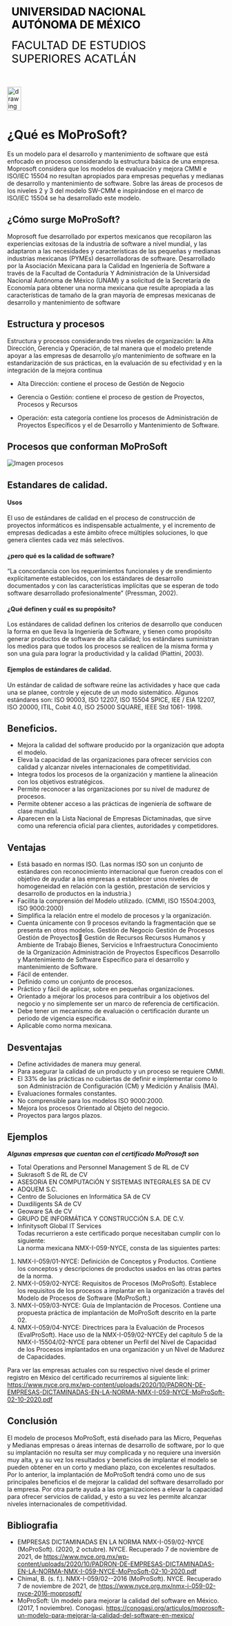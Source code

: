 <div style="display: table;">
    <div style="width: 75%;float: left;margin: auto;padding: 50px 0px 50px 10px; float: left;">
        <span style="color: black;font-size: 25px;font-weight: bold;">UNIVERSIDAD NACIONAL AUTÓNOMA DE MÉXICO</span></br></br>
        <span style="color: black;font-size: 26px;">FACULTAD DE ESTUDIOS SUPERIORES ACATLÁN</span>
    </div>
    <img src="/archivos/index/fesa.png" alt="drawing" width="200" style="width: 25%;"/>

   
        
</div>

# ¿Qué es MoProSoft?
Es un modelo para el desarrollo y mantenimiento de software que está enfocado en procesos considerando la estructura básica de una empresa.
Moprosoft considera que los modelos de evaluación y mejora CMMI e ISO/IEC 15504 no resultan apropiados para empresas pequeñas y medianas de desarrollo y mantenimiento de software. Sobre las áreas de procesos de los niveles 2 y 3 del modelo SW-CMM e inspirándose en el marco de ISO/IEC 15504 se ha desarrollado este modelo.

## ¿Cómo surge MoProSoft?
Moprosoft fue desarrollado por expertos mexicanos que recopilaron las experiencias exitosas de la industria de software a nivel mundial, y las adaptaron a las necesidades y características de las pequeñas y medianas industrias mexicanas (PYMEs) desarrolladoras de software.
Desarrollado por la Asociación Mexicana para la Calidad en Ingeniería de Software a través de la Facultad de Contaduría Y Administración de la Universidad Nacional Autónoma de México (UNAM) y a solicitud de la Secretaría de Economía para obtener una norma mexicana que resulte apropiada a las características de tamaño de la gran mayoría de empresas mexicanas de desarrollo y mantenimiento de software

## Estructura  y procesos   
Estructura y procesos considerando tres niveles de organización: la Alta Dirección, Gerencia y Operación, de tal manera que el modelo pretende apoyar a las empresas de desarrollo y/o mantenimiento de software en la estandarización de sus prácticas, en la evaluación de su efectividad y en la integración de la mejora continua

+ Alta Dirección: contiene el proceso de Gestión de Negocio  

+ Gerencia o Gestión: contiene el proceso de gestion de Proyectos, Procesos y Recursos  

+ Operación: esta categoría contiene los procesos de Administración de Proyectos Específicos y el de Desarrollo y Mantenimiento de Software.  

## Procesos que conforman MoProSoft  
![Imagen procesos](https://conogasi.org/wp-content/uploads/2017/10/Procesos_MPS-1-768x465.jpg)  
## Estandares de calidad.
#### Usos
El uso de estándares de calidad en el proceso de construcción de proyectos informáticos es 
indispensable actualmente, y el incremento de empresas dedicadas a este ámbito ofrece múltiples 
soluciones, lo que genera clientes cada vez más selectivos.

#### ¿pero qué es la calidad de software?
“La concordancia con los requerimientos funcionales y de srendimiento explícitamente 
establecidos, con los estándares de desarrollo documentados y con las características implícitas 
que se esperan de todo software desarrollado profesionalmente” (Pressman, 2002).

#### ¿Qué definen y cuál es su propósito?
Los estándares de calidad definen los criterios de desarrollo que conducen la forma en que lleva 
la Ingeniería de Software, y tienen como propósito generar productos de software de alta calidad;
los estándares suministran los medios para que todos los procesos se realicen de la misma forma 
y son una guía para lograr la productividad y la calidad (Piattini, 2003).

#### Ejemplos de estándares de calidad.
Un estándar de calidad de software reúne las actividades y hace que cada una se planee, controle 
y ejecute de un modo sistemático. Algunos estándares son: ISO 90003, ISO 12207, ISO 15504 
SPICE, IEE / EIA 12207, ISO 20000, ITIL, Cobit 4.0, ISO 25000 SQUARE, IEEE Std 1061-
1998.

## Beneficios.
* Mejora la calidad del software producido por la organización que adopta el modelo.
* Eleva la capacidad de las organizaciones para ofrecer servicios con calidad y alcanzar niveles internacionales de competitividad.
* Integra todos los procesos de la organización y mantiene la alineación con los objetivos estratégicos.
* Permite reconocer a las organizaciones por su nivel de madurez de procesos.
* Permite obtener acceso a las prácticas de ingeniería de software de clase mundial.
* Aparecen en la Lista Nacional de Empresas Dictaminadas, que sirve como una referencia oficial para clientes, autoridades y competidores.

## Ventajas 
* Está basado en normas ISO. (Las normas ISO son un conjunto de estándares con reconocimiento internacional que fueron creados con el objetivo de ayudar a las empresas a establecer unos niveles de homogeneidad en relación con la gestión, prestación de servicios y desarrollo de productos en la industria.)
* Facilita la comprensión del Modelo utilizado. (CMMI, ISO 15504:2003, ISO 9000:2000)
* Simplifica la relación entre el modelo de procesos y la organización.
* Cuenta únicamente con 9 procesos evitando la fragmentación que se presenta en otros modelos.
Gestión de Negocio
Gestión de Procesos
Gestión de Proyectos Gestión de Recursos
Recursos Humanos y Ambiente de Trabajo
Bienes, Servicios e Infraestructura
Conocimiento de la Organización
Administración de Proyectos Específicos
Desarrollo y Mantenimiento de Software
Específico para el desarrollo y mantenimiento de Software.
* Fácil de entender.
* Definido como un conjunto de procesos.
* Práctico y fácil de aplicar, sobre en pequeñas organizaciones.
* Orientado a mejorar los procesos para contribuir a los objetivos del negocio y no simplemente ser un marco de referencia de certificación.
* Debe tener un mecanismo de evaluación o certificación durante un periodo de vigencia especifica.
* Aplicable como norma mexicana.

## Desventajas
* Define actividades de manera muy general.
* Para asegurar la calidad de un producto y un proceso se requiere CMMI.
* El 33% de las prácticas no cubiertas de definir e implementar como lo son Administración de Configuración (CM) y Medición y Análisis (MA).
* Evaluaciones formales constantes.
* No comprensible para los modelos ISO 9000:2000.
* Mejora los procesos Orientado al Objeto del negocio.
* Proyectos para largos plazos.

## Ejemplos
 ***Algunas empresas que cuentan con el certificado MoProsoft son***  

 - Total Operations and Personnel Management S de RL de CV  
 - Sukrasoft S de RL de CV  
 - ASESORíA EN COMPUTACiÓN Y SISTEMAS INTEGRALES SA DE CV  
 - ADQUEM S.C.  
 - Centro de Soluciones en Informática SA de CV  
 - Duxdiligents SA de CV  
 - Geoware SA de CV  
 - GRUPO DE INFORMÁTICA Y CONSTRUCCiÓN S.A. DE C.V.  
 - Infinitysoft Global IT Services     
Todas recurrieron a este certificado porque necesitaban cumplir con lo siguiente:  
La norma mexicana NMX-I-059-NYCE, consta de las siguientes partes:
1. NMX-I-059/01-NYCE: Definición de Conceptos y Productos. Contiene los conceptos y descripciones de productos usados en las otras partes de la norma.  
2. NMX-I-059/02-NYCE: Requisitos de Procesos (MoProSoft). Establece los requisitos de los procesos a implantar en la organización a través del Modelo de Procesos de Software (MoProSoft.)  
3. NMX-I-059/03-NYCE: Guía de Implantación de Procesos. Contiene una propuesta práctica de implantación de MoProSoft descrito en la parte 02.  
4. NMX-I-059/04-NYCE: Directrices para la Evaluación de Procesos (EvalProSoft). Hace uso de la NMX-I-059/02-NYCEy del capítulo 5 de la NMX-I-15504/02-NYCE para obtener un Perfil del Nivel de Capacidad de los Procesos implantados en una organización y un Nivel de Madurez de Capacidades.  

Para ver las empresas actuales con su respectivo nivel desde el primer registro en México del certificado recurriremos al siguiente link:  
<https://www.nyce.org.mx/wp-content/uploads/2020/10/PADRON-DE-EMPRESAS-DICTAMINADAS-EN-LA-NORMA-NMX-I-059-NYCE-MoProSoft-02-10-2020.pdf>

## Conclusión 
El modelo de procesos MoProSoft, está diseñado para las Micro, Pequeñas y Medianas empresas o áreas internas de desarrollo de software, por lo que su implantación no resulta ser muy complicada y no requiere una inversión muy alta, y a su vez los resultados y beneficios de implantar el modelo se pueden obtener en un corto y mediano plazo, con excelentes resultados. Por lo anterior, la implantación de MoProSoft tendrá como uno de sus principales beneficios el de mejorar la calidad del software desarrollado por la empresa. Por otra parte ayuda a las organizaciones a elevar la capacidad para ofrecer servicios de calidad, y esto a su vez les permite alcanzar niveles internacionales de competitividad.

## Bibliografia  
- EMPRESAS DICTAMINADAS EN LA NORMA NMX-I-059/02-NYCE (MoProSoft). (2020, 2 octubre). NYCE. Recuperado 7 de noviembre de 2021, de <https://www.nyce.org.mx/wp-content/uploads/2020/10/PADRON-DE-EMPRESAS-DICTAMINADAS-EN-LA-NORMA-NMX-I-059-NYCE-MoProSoft-02-10-2020.pdf>  
- Chimal, B. (s. f.). NMX-I-059/02--2016 (MoProSoft). NYCE. Recuperado 7 de noviembre de 2021, de <https://www.nyce.org.mx/nmx-i-059-02-nyce-2016-moprosoft/>  
- MoProSoft: Un modelo para mejorar la calidad del software en México. (2017, 1 noviembre). Conogasi. <https://conogasi.org/articulos/moprosoft-un-modelo-para-mejorar-la-calidad-del-software-en-mexico/>
